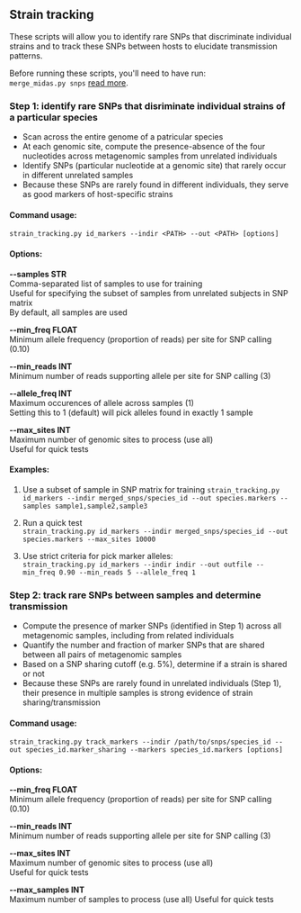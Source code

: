 ## Strain tracking

These scripts will allow you to identify rare SNPs that discriminate individual strains and to track these SNPs between hosts to elucidate transmission patterns.   

Before running these scripts, you'll need to have run:  
`merge_midas.py snps` [read more](https://github.com/snayfach/MIDAS/blob/master/docs/merge_snvs.md).


### Step 1: identify rare SNPs that disriminate individual strains of a particular species

 * Scan across the entire genome of a patricular species
 * At each genomic site, compute the presence-absence of the four nucleotides across metagenomic samples from unrelated individuals
 * Identify SNPs (particular nucleotide at a genomic site) that rarely occur in different unrelated samples
 * Because these SNPs are rarely found in different individuals, they serve as good markers of host-specific strains 

#### Command usage:

`strain_tracking.py id_markers --indir <PATH> --out <PATH> [options]`

#### Options:

<b>--samples STR </b>  
Comma-separated list of samples to use for training  
Useful for specifying the subset of samples from unrelated subjects in SNP matrix  
By default, all samples are used
    
<b>--min_freq FLOAT </b>   
Minimum allele frequency (proportion of reads) per site for SNP calling (0.10)  
  
<b>--min_reads INT </b>     
Minimum number of reads supporting allele per site for SNP calling (3)  

<b>--allele_freq INT </b>   
Maximum occurences of allele across samples (1)   
Setting this to 1 (default) will pick alleles found in exactly 1 sample

<b>--max_sites INT </b>    
Maximum number of genomic sites to process (use all)  
Useful for quick tests
      
#### Examples:
1) Use a subset of sample in SNP matrix for training
`strain_tracking.py id_markers --indir merged_snps/species_id --out species.markers --samples sample1,sample2,sample3`

2) Run a quick test  
`strain_tracking.py id_markers --indir merged_snps/species_id --out species.markers --max_sites 10000`

3) Use strict criteria for pick marker alleles:   
`strain_tracking.py id_markers --indir indir --out outfile --min_freq 0.90 --min_reads 5 --allele_freq 1 `

      
### Step 2: track rare SNPs between samples and determine transmission 
 * Compute the presence of marker SNPs (identified in Step 1) across all metagenomic samples, including from related individuals
 * Quantify the number and fraction of marker SNPs that are shared between all pairs of metagenomic samples
 * Based on a SNP sharing cutoff (e.g. 5%), determine if a strain is shared or not
 * Because these SNPs are rarely found in unrelated individuals (Step 1), their presence in multiple samples is strong evidence of strain sharing/transmission

#### Command usage:

`strain_tracking.py track_markers --indir /path/to/snps/species_id --out species_id.marker_sharing --markers species_id.markers [options]`

#### Options:
                      
<b>--min_freq FLOAT </b>   
 Minimum allele frequency (proportion of reads) per site for SNP calling (0.10) 
  
<b>--min_reads INT </b>     
Minimum number of reads supporting allele per site for SNP calling (3)  

<b>--max_sites INT </b>    
Maximum number of genomic sites to process (use all)  
Useful for quick tests

<b>--max_samples INT </b>   
Maximum number of samples to process (use all)
Useful for quick tests
